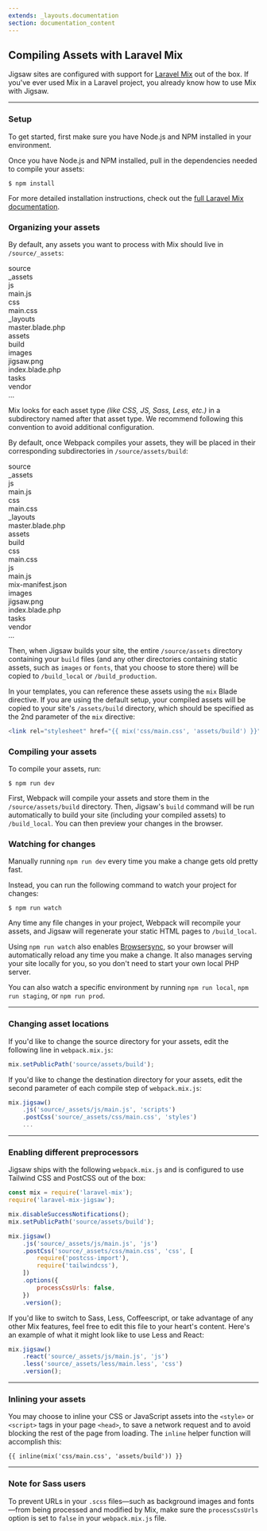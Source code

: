 ```yaml
---
extends: _layouts.documentation
section: documentation_content
---
```


## Compiling Assets with Laravel Mix

Jigsaw sites are configured with support for [Laravel Mix](https://laravel.com/docs/7.x/mix) out of the box. If you've ever used Mix in a Laravel project, you already know how to use Mix with Jigsaw.

---

### Setup

To get started, first make sure you have Node.js and NPM installed in your environment.

Once you have Node.js and NPM installed, pull in the dependencies needed to compile your assets:

```
$ npm install
```

For more detailed installation instructions, check out the [full Laravel Mix documentation](https://laravel.com/docs/7.x/mix).

### Organizing your assets

By default, any assets you want to process with Mix should live in `/source/_assets`:

<div class="files">
    <div class="folder folder--open">source
        <div class="folder folder--open focus">_assets
            <div class="folder folder--open">js
                <div class="file">main.js</div>
            </div>
            <div class="folder folder--open">css
                <div class="file">main.css</div>
            </div>
        </div>
        <div class="folder folder--open">_layouts
            <div class="file">master.blade.php</div>
        </div>
        <div class="folder folder--open">assets
            <div class="folder">build</div>
            <div class="folder folder--open">images
                <div class="file">jigsaw.png</div>
            </div>
        </div>
        <div class="file">index.blade.php</div>
    </div>
    <div class="folder">tasks</div>
    <div class="folder">vendor</div>
    <div class="ellipsis">...</div>
</div>

Mix looks for each asset type _(like CSS, JS, Sass, Less, etc.)_ in a subdirectory named after that asset type. We recommend following this convention to avoid additional configuration.

By default, once Webpack compiles your assets, they will be placed in their corresponding subdirectories in `/source/assets/build`:

<div class="files">
    <div class="folder folder--open">source
        <div class="folder folder--open">_assets
            <div class="folder folder--open">js
                <div class="file">main.js</div>
            </div>
            <div class="folder folder--open">css
                <div class="file">main.css</div>
            </div>
        </div>
        <div class="folder folder--open">_layouts
            <div class="file">master.blade.php</div>
        </div>
        <div class="folder folder--open focus">assets
            <div class="folder folder--open">build
                <div class="folder folder--open">css
                    <div class="file">main.css</div>
                </div>
                <div class="folder folder--open">js
                    <div class="file">main.js</div>
                </div>
                <div class="file">mix-manifest.json</div>
            </div>
            <div class="folder folder--open">images
                <div class="file">jigsaw.png</div>
            </div>
        </div>
        <div class="file">index.blade.php</div>
    </div>
    <div class="folder">tasks</div>
    <div class="folder">vendor</div>
    <div class="ellipsis">...</div>
</div>

Then, when Jigsaw builds your site, the entire `/source/assets` directory containing your `build` files (and any other directories containing static assets, such as `images` or `fonts`, that you choose to store there) will be copied to `/build_local` or `/build_production`.

In your templates, you can reference these assets using the `mix` Blade directive. If you are using the default setup, your compiled assets will be copied to your site's `/assets/build` directory, which should be specified as the 2nd parameter of the `mix` directive:

```php
<link rel="stylesheet" href="{{ mix('css/main.css', 'assets/build') }}">
```

### Compiling your assets

To compile your assets, run:

```
$ npm run dev
```

First, Webpack will compile your assets and store them in the `/source/assets/build` directory. Then, Jigsaw's `build` command will be run automatically to build your site (including your compiled assets) to `/build_local`. You can then preview your changes in the browser.

### Watching for changes

Manually running `npm run dev` every time you make a change gets old pretty fast.

Instead, you can run the following command to watch your project for changes:

```
$ npm run watch
```

Any time any file changes in your project, Webpack will recompile your assets, and Jigsaw will regenerate your static HTML pages to `/build_local`.

Using `npm run watch` also enables [Browsersync](https://www.browsersync.io/), so your browser will automatically reload any time you make a change. It also manages serving your site locally for you, so you don't need to start your own local PHP server.

You can also watch a specific environment by running `npm run local`, `npm run staging`, or `npm run prod`.

---

### Changing asset locations

If you'd like to change the source directory for your assets, edit the following line in `webpack.mix.js`:

```js
mix.setPublicPath('source/assets/build');
```

If you'd like to change the destination directory for your assets, edit the second parameter of each compile step of `webpack.mix.js`:

```js
mix.jigsaw()
    .js('source/_assets/js/main.js', 'scripts')
    .postCss('source/_assets/css/main.css', 'styles')
    ...
```

---

### Enabling different preprocessors

Jigsaw ships with the following `webpack.mix.js` and is configured to use Tailwind CSS and PostCSS out of the box:

```js
const mix = require('laravel-mix');
require('laravel-mix-jigsaw');

mix.disableSuccessNotifications();
mix.setPublicPath('source/assets/build');

mix.jigsaw()
    .js('source/_assets/js/main.js', 'js')
    .postCss('source/_assets/css/main.css', 'css', [
        require('postcss-import'),
        require('tailwindcss'),
    ])
    .options({
        processCssUrls: false,
    })
    .version();
```

If you'd like to switch to Sass, Less, Coffeescript, or take advantage of any other Mix features, feel free to edit this file to your heart's content. Here's an example of what it might look like to use Less and React:

```js
mix.jigsaw()
    .react('source/_assets/js/main.js', 'js')
    .less('source/_assets/less/main.less', 'css')
    .version();
```

---

### Inlining your assets

You may choose to inline your CSS or JavaScript assets into the `<style>` or `<script>` tags in your page `<head>`, to save a network request and to avoid blocking the rest of the page from loading. The `inline` helper function will accomplish this:

```
{{ inline(mix('css/main.css', 'assets/build')) }}
```

---

### Note for Sass users

To prevent URLs in your `.scss` files—such as background images and fonts—from being processed and modified by Mix, make sure the `processCssUrls` option is set to `false` in your `webpack.mix.js` file.

